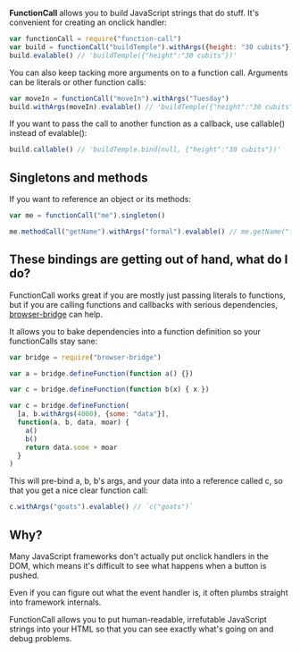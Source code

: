 **FunctionCall** allows you to build JavaScript strings that do stuff. It's convenient for creating an onclick handler:

```javascript
var functionCall = require("function-call")
var build = functionCall("buildTemple").withArgs({height: "30 cubits"})
build.evalable() // 'buildTemple({"height":"30 cubits"})'
```

You can also keep tacking more arguments on to a function call. Arguments can be literals or other function calls:

```javascript
var moveIn = functionCall("moveIn").withArgs("Tuesday")
build.withArgs(moveIn).evalable() // 'buildTemple({"height":"30 cubits"}, moveIn.bind(null, "Tuesday"))'
```

If you want to pass the call to another function as a callback, use callable() instead of evalable():

```javascript
build.callable() // 'buildTemple.bind(null, {"height":"30 cubits"})'
```

## Singletons and methods

If you want to reference an object or its methods:

```javascript
var me = functionCall("me").singleton()

me.methodCall("getName").withArgs("formal").evalable() // me.getName("formal")
```

## These bindings are getting out of hand, what do I do?

FunctionCall works great if you are mostly just passing literals to functions, but if you are calling functions and callbacks with serious dependencies, [browser-bridge](https://github.com/erikpukinskis/browser-bridge) can help.

It allows you to bake dependencies into a function definition so your functionCalls stay sane:

```javascript
var bridge = require("browser-bridge")

var a = bridge.defineFunction(function a() {})

var c = bridge.defineFunction(function b(x) { x })

var c = bridge.defineFunction(
  [a, b.withArgs(4000), {some: "data"}],
  function(a, b, data, moar) {
    a()
    b()
    return data.some + moar
  }
)
```

This will pre-bind a, b, b's args, and your data into a reference called c, so that you get a nice clear function call:

```javascript
c.withArgs("goats").evalable() // `c("goats")`
```

## Why?

Many JavaScript frameworks don't actually put onclick handlers in the DOM, which means it's difficult to see what happens when a button is pushed. 

Even if you can figure out what the event handler is, it often plumbs straight into framework internals.

FunctionCall allows you to put human-readable, irrefutable JavaScript strings into your HTML so that you can see exactly what's going on and debug problems.
